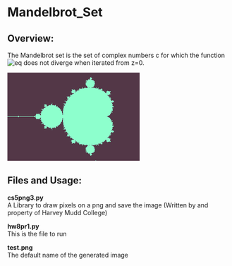 # Mandelbrot_Set

## Overview:
The Mandelbrot set is the set of complex numbers c for which the function ![eq](https://latex.codecogs.com/gif.latex?f_{c}(z)=z^{2}&plus;c) does not diverge when iterated from z=0.

![image](https://raw.githubusercontent.com/harrismcc/Visualization_Mandelbrot_Set/master/test.png)

## Files and Usage:

__cs5png3.py__	        
	A Library to draw pixels on a png and save the image (Written by and property of Harvey Mudd College)

__hw8pr1.py__	         
	This is the file to run
	
__test.png__	          
	The default name of the generated image
	
